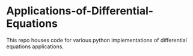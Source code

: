 # Applications-of-Differential-Equations

This repo houses code for various python implementations of differential equations applications.
